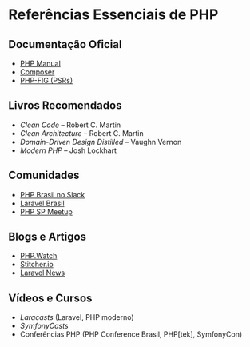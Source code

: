 # Referências Essenciais de PHP

## Documentação Oficial
- [PHP Manual](https://www.php.net/manual/pt_BR/)
- [Composer](https://getcomposer.org/doc/)
- [PHP-FIG (PSRs)](https://www.php-fig.org/psr/)

## Livros Recomendados
- *Clean Code* – Robert C. Martin
- *Clean Architecture* – Robert C. Martin
- *Domain-Driven Design Distilled* – Vaughn Vernon
- *Modern PHP* – Josh Lockhart

## Comunidades
- [PHP Brasil no Slack](https://phpbrasil.slack.com)
- [Laravel Brasil](https://www.facebook.com/groups/laravelbr)
- [PHP SP Meetup](https://www.meetup.com/pt-BR/php-sp/)

## Blogs e Artigos
- [PHP.Watch](https://php.watch/)
- [Stitcher.io](https://stitcher.io/)
- [Laravel News](https://laravel-news.com/)

## Vídeos e Cursos
- *Laracasts* (Laravel, PHP moderno)
- *SymfonyCasts*
- Conferências PHP (PHP Conference Brasil, PHP[tek], SymfonyCon)
